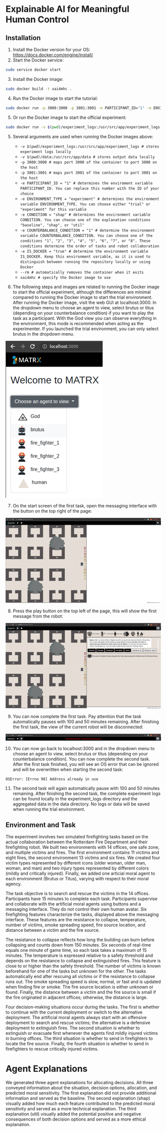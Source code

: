 # Explainable AI for Meaningful Human Control
## Installation
1. Install the Docker version for your OS: https://docs.docker.com/engine/install/
2. Start the Docker service: 
```bash
sudo service docker start
```
3. Install the Docker image:
```bash
sudo docker build -t xai4mhc .
```
4. Run the Docker image to start the tutorial:
```bash
sudo docker run -p 3000:3000 -p 3001:3001 -e PARTICIPANT_ID="1" -e ENVIRONMENT_TYPE="trial" -e IS_DOCKER="true" --rm xai4mhc
```
5. Or run the Docker image to start the official experiment:
```bash
sudo docker run -v $(pwd)/experiment_logs:/usr/src/app/experiment_logs -v $(pwd)/data:/usr/src/app/data -p 3000:3000 -p 3001:3001 -e PARTICIPANT_ID="1" -e ENVIRONMENT_TYPE="experiment" -e CONDITION="shap" -e COUNTERBALANCE_CONDITION="1" -e IS_DOCKER="true" --rm xai4mhc
```
5. Several arguments are used when running the Docker images above:
    - `
    -v $(pwd)/experiment_logs:/usr/src/app/experiment_logs # stores experiment logs locally
    `
    - `
    -v $(pwd)/data:/usr/src/app/data # stores output data locally
    `
    - `
    -p 3000:3000 # maps port 3000 of the container to port 3000 on the host
    `
    - `
    -p 3001:3001 # maps port 3001 of the container to port 3001 on the host
    `
    - `
    -e PARTICIPANT_ID = "1" # determines the enviroment variable PARTICIPANT_ID. You can replace this number with the ID of your choice
    `
    - `
    -e ENVIRONMENT_TYPE = "experiment" # determines the environment variable ENVIRONMENT_TYPE. You can choose either "trial" or "experiment" for this variable
    `
    - `
    -e CONDITION = "shap" # determines the environment variable CONDITION. You can choose one of the explanation conditions "baseline", "shap", or "util"
    `
    - `
    -e COUNTERBALANCE_CONDITION = "1" # determine the environment variable COUNTERBALANCE_CONDITION. You can choose one of the conditions "1", "2", "3", "4", "5", "6", "7", or "8". These conditions determine the order of tasks and robot collaboration
    `
    - `
    -e IS_DOCKER = "true" # determine the environment variable IS_DOCKER. Keep this environment variable, as it is used to distinguish between running the repository locally or using Docker
    `
    - `
    --rm # automatically removes the container when it exits
    `
    - `
    xai4mhc # specify the Docker image to use
    `

6. The following steps and images are related to running the Docker image to start the official experiment, although the differences are minimal compared to running the Docker image to start the trial environment. After running the Docker image, visit the web GUI at localhost:3000. In the dropdown menu to choose an agent to view, select brutus or titus (depending on your counterbalance condition) if you want to play the task as a participant. With the God view you can observe everything in the environment, this mode is recommended when acting as the experimenter. If you launched the trial environment, you can only select brutus in the dropdown menu.

![localhost-startpage](images/localhost_startpage.png "Localhost Startpage") 

7. On the start screen of the first task, open the messaging interface with the button on the top right of the page:

![task-startscreen](images/xai4mhc-startscreen.png "Task Startscreen")

8. Press the play button on the top left of the page, this will show the first message from the robot:

![task-messages](images/xai4mhc-messages.png "Task Messages")

9. You can now complete the first task. Pay attention that the task automatically pauses with 100 and 50 minutes remaining. After finishing the first task, the view of the current robot will be disconnected:

![view-disconnected](images/view_disconnected.png "View Disconnected")

10. You can now go back to localhost:3000 and in the dropdown menu to choose an agent to view, select brutus or titus (depending on your counterbalance condition). You can now complete the second task. After the first task finished, you will see an OS error that can be ignored and will be overwritten when starting the second task:
```
OSError: [Errno 98] Address already in use
```
11. The second task will again automatically pause with 100 and 50 minutes remaining. After finishing the second task, the complete experiment logs can be found locally in the experiment_logs directory and the aggregated data in the data directory. No logs or data will be saved when running the trial environment.

## Environment and Task
The experiment involves two simulated firefighting tasks based on the actual collaboration between the Rotterdam Fire Department and their firefighting robot. We built two environments with 14 offices, one safe zone, and multiple victims and fires. The first environment contains 11 victims and eight fires, the second environment 13 victims and six fires. We created four victim types represented by different icons (older woman, older man, woman, and man) and two injury types represented by different colors (mildly and critically injured). Finally, we added one articial moral agent to each environment (Brutus or Titus), varying with respect to their moral agency.

The task objective is to search and rescue the victims in the 14 offices. Participants have 15 minutes to complete each task. Participants supervise and collaborate with the artificial moral agents using buttons and a messaging interface. They do not control their own human avatar. Six firefighting features characterize the tasks, displayed above the messaging interface. These features are the resistance to collapse, temperature, number of victims, smoke spreading speed, fire source location, and distance between a victim and the fire source. 

The resistance to collapse reflects how long the building can burn before collapsing and counts down from 150 minutes. Six seconds of real-time equals one minute of game time, so each task takes a maximum of 15 minutes. The temperature is expressed relative to a safety threshold and depends on the resistance to collapse and extinguished fires. This feature is close to or higher than the safety threshold. The number of victims is known beforehand for one of the tasks but unknown for the other. The tasks automatically end after rescuing all victims or if the resistance to collapse runs out. The smoke spreading speed is slow, normal, or fast and is updated when finding fire or smoke. The fire source location is either unknown or found. Finally, the distance between a victim and the fire source is small if the fire originated in adjacent offices; otherwise, the distance is large.

Four decision-making situations occur during the tasks. The first is whether to continue with the current deployment or switch to the alternative deployment. The artificial moral agents always start with an offensive deployment to search and rescue victims; the alternative is a defensive deployment to extinguish fires. The second situation is whether to extinguish or evacuate first whenever the agents find mildly injured victims in burning offices. The third situation is whether to send in firefighters to locate the fire source. Finally, the fourth situation is whether to send in firefighters to rescue critically injured victims.

# Agent Explanations
We generated three agent explanations for allocating decisions. All three conveyed information about the situation, decision options, allocation, and predicted moral sensitivity. The first explanation did not provide additional information and served as the baseline. The second explanation (shap) visually added how much each feature contributed to the predicted moral sensitivity and served as a more technical explanation. The third explanation (util) visually added the potential positive and negative consequences of both decision options and served as a more ethical explanation.